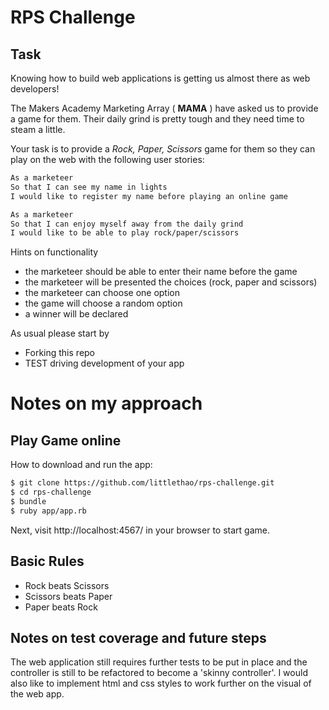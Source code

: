 # RPS Challenge

Task
----

Knowing how to build web applications is getting us almost there as web developers!

The Makers Academy Marketing Array ( **MAMA** ) have asked us to provide a game for them. Their daily grind is pretty tough and they need time to steam a little.

Your task is to provide a _Rock, Paper, Scissors_ game for them so they can play on the web with the following user stories:

```sh
As a marketeer
So that I can see my name in lights
I would like to register my name before playing an online game

As a marketeer
So that I can enjoy myself away from the daily grind
I would like to be able to play rock/paper/scissors
```

Hints on functionality

- the marketeer should be able to enter their name before the game
- the marketeer will be presented the choices (rock, paper and scissors)
- the marketeer can choose one option
- the game will choose a random option
- a winner will be declared


As usual please start by

* Forking this repo
* TEST driving development of your app


# Notes on my approach

Play Game online
----
How to download and run the app:

```sh
$ git clone https://github.com/littlethao/rps-challenge.git
$ cd rps-challenge
$ bundle
$ ruby app/app.rb
```

Next, visit http://localhost:4567/ in your browser to start game.

## Basic Rules

- Rock beats Scissors
- Scissors beats Paper
- Paper beats Rock

Notes on test coverage and future steps
----------------------

The web application still requires further tests to be put in place and the controller is still to be refactored to become a 'skinny controller'. I would also like to implement html and css styles to work further on the visual of the web app.
